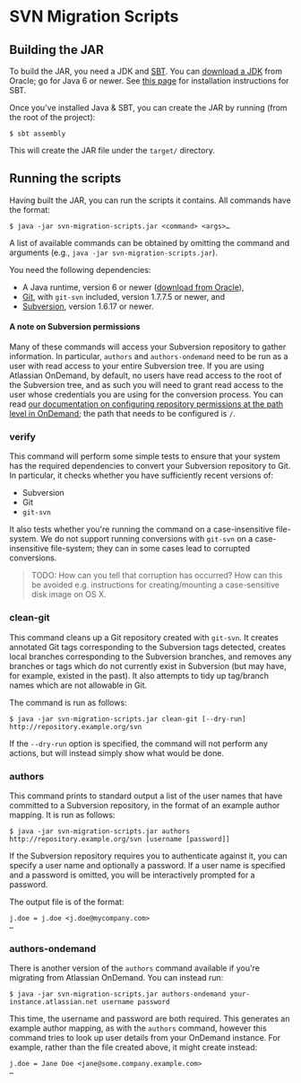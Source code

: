 # SVN Migration Scripts

## Building the JAR

To build the JAR, you need a JDK and [SBT][]. You can [download a JDK][] from Oracle; go for Java 6 or newer. See [this page][install SBT] for installation instructions for SBT.

Once you've installed Java & SBT, you can create the JAR by running (from the root of the project):

    $ sbt assembly

This will create the JAR file under the `target/` directory.

## Running the scripts

Having built the JAR, you can run the scripts it contains. All commands have the format:

    $ java -jar svn-migration-scripts.jar <command> <args>…

A list of available commands can be obtained by omitting the command and arguments (e.g., `java -jar svn-migration-scripts.jar`).

You need the following dependencies:

* A Java runtime, version 6 or newer ([download from Oracle][download a JDK]),
* [Git][], with `git-svn` included, version 1.7.7.5 or newer, and
* [Subversion][], version 1.6.17 or newer.

#### A note on Subversion permissions

Many of these commands will access your Subversion repository to gather information. In particular, `authors` and `authors-ondemand` need to be run as a user with read access to your entire Subversion tree. If you are using Atlassian OnDemand, by default, no users have read access to the root of the Subversion tree, and as such you will need to grant read access to the user whose credentials you are using for the conversion process. You can read [our documentation on configuring repository permissions at the path level in OnDemand][SVN permissions]; the path that needs to be configured is `/`.

### verify

This command will perform some simple tests to ensure that your system has the required dependencies to convert your Subversion repository to Git. In particular, it checks whether you have sufficiently recent versions of:

* Subversion
* Git
* `git-svn`

It also tests whether you're running the command on a case-insensitive file-system. We do not support running conversions with `git-svn` on a case-insensitive file-system; they can in some cases lead to corrupted conversions.

> TODO: How can you tell that corruption has occurred? How can this be avoided e.g. instructions for creating/mounting a case-sensitive disk image on OS X.

### clean-git

This command cleans up a Git repository created with `git-svn`. It creates annotated Git tags corresponding to the Subversion tags detected, creates local branches corresponding to the Subversion branches, and removes any branches or tags which do not currently exist in Subversion (but may have, for example, existed in the past). It also attempts to tidy up tag/branch names which are not allowable in Git.

The command is run as follows:

    $ java -jar svn-migration-scripts.jar clean-git [--dry-run] http://repository.example.org/svn

If the `--dry-run` option is specified, the command will not perform any actions, but will instead simply show what would be done.

### authors

This command prints to standard output a list of the user names that have committed to a Subversion repository, in the format of an example author mapping. It is run as follows:

    $ java -jar svn-migration-scripts.jar authors http://repository.example.org/svn [username [password]]

If the Subversion repository requires you to authenticate against it, you can specify a user name and optionally a password. If a user name is specified and a password is omitted, you will be interactively prompted for a password.

The output file is of the format:

    j.doe = j.doe <j.doe@mycompany.com>
    …

### authors-ondemand

There is another version of the `authors` command available if you're migrating from Atlassian OnDemand. You can instead run:

    $ java -jar svn-migration-scripts.jar authors-ondemand your-instance.atlassian.net username password

This time, the username and password are both required. This generates an example author mapping, as with the `authors` command, however this command tries to look up user details from your OnDemand instance. For example, rather than the file created above, it might create instead:

    j.doe = Jane Doe <jane@some.company.example.com>
    …

[SBT]: https://github.com/harrah/xsbt/wiki/
[download a JDK]: http://www.oracle.com/technetwork/java/javase/downloads/index.html
[install SBT]: https://github.com/harrah/xsbt/wiki/Getting-Started-Setup
[Git]: http://git-scm.com/
[Subversion]: http://subversion.apache.org/
[SVN permissions]: https://confluence.atlassian.com/display/AOD/Configuring+repository+permissions+for+a+project#Configuringrepositorypermissionsforaproject-Configuringrepositorypermissionsatthepathlevel
